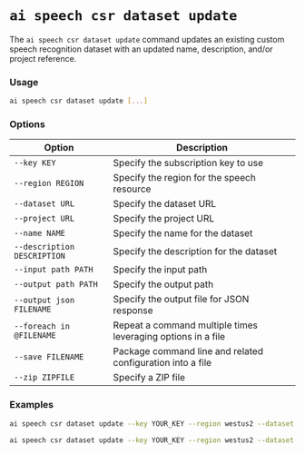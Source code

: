 # `ai speech csr dataset update`

The `ai speech csr dataset update` command updates an existing custom speech recognition dataset with an updated name, description, and/or project reference.

### Usage

``` bash
ai speech csr dataset update [...]
```

### Options

| Option        | Description                                                                 |
|---------------|-----------------------------------------------------------------------------|
| `--key KEY`     | Specify the subscription key to use                                         |
| `--region REGION` | Specify the region for the speech resource                                |
| `--dataset URL` | Specify the dataset URL                                                     |
| `--project URL` | Specify the project URL                                                     |
| `--name NAME`   | Specify the name for the dataset                                            |
| `--description DESCRIPTION` | Specify the description for the dataset                         |
| `--input path PATH` | Specify the input path                                                  |
| `--output path PATH` | Specify the output path                                               |
| `--output json FILENAME` | Specify the output file for JSON response                          |
| `--foreach in @FILENAME` | Repeat a command multiple times leveraging options in a file       |
| `--save FILENAME` | Package command line and related configuration into a file               |
| `--zip ZIPFILE` | Specify a ZIP file                                                          |

### Examples

``` bash title="Update dataset name and description"
ai speech csr dataset update --key YOUR_KEY --region westus2 --dataset DATASET_URL --name "New Dataset Name" --description "Updated description."
```

``` bash title="Update dataset project reference"
ai speech csr dataset update --key YOUR_KEY --region westus2 --dataset DATASET_URL --project PROJECT_URL
```
